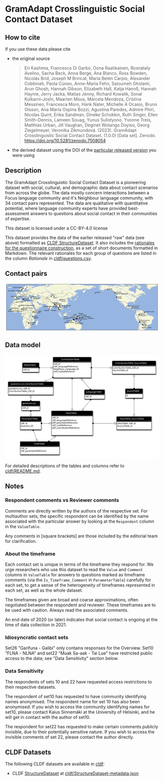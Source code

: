 # GramAdapt Crosslinguistic Social Contact Dataset

## How to cite

If you use these data please cite
- the original source
  > Eri Kashima, Francesca Di Garbo, Oona Raatikainen, Rosnátaly Avelino, Sacha Beck, Anna Berge, Ana Blanco, Ross Bowden, Nicolás Brid, Joseph M Brincat, María Belén Carpio, Alexander Cobbinah, Paola Cúneo, Anne-Maria Fehn, Saloumeh Gholami, Arun Ghosh, Hannah Gibson, Elizabeth Hall, Katja Hannß, Hannah Haynie, Jerry Jacka, Matias Jenny, Richard Kowalik, Sonal Kulkarni-Joshi, Maarten Mous, Marcela Mendoza, Cristina Messineo, Francesca Moro, Hank Nater, Michelle A Ocasio, Bruno Olsson, Ana María Ospina Bozzi, Agustina Paredes, Admire Phiri, Nicolas Quint, Erika Sandman, Dineke Schokkin, Ruth Singer, Ellen Smith-Dennis, Lameen Souag, Yunus Sulistyono, Yvonne Treis, Matthias Urban, Jill Vaughan, Deginet Wotango Doyiso, Georg Ziegelmeyer, Veronika Zikmundová. (2023). GramAdapt Crosslinguistic Social Contact Dataset. (1.0.0) [Data set]. Zenodo. https://doi.org/10.5281/zenodo.7508054
- the derived dataset using the DOI of the [particular released version](../../releases/) you were using

## Description


The GramAdapt Crosslinguistic Social Contact Dataset is a pioneering dataset with social, cultural, and demographic data about contact scenarios from across the globe. The data mostly concern interactions between a Focus language community and it's Neighbour language community, with 34 contact pairs represented. The data are qualitative with quantitative potential, where language community experts have provided best-assessment answers to questions about social contact in their communities of expertise.

This dataset is licensed under a CC-BY-4.0 license



This dataset provides the data of the earlier released "raw" data (see above) formatted as 
[CLDF StructureDataset](https://cldf.clld.org). It also includes the
[rationales for the questionnaire construction](cldf/rationale/), as a set of short documents
formatted in Markdown. The relevant rationales for each group of questions are listed in the
column *Rationale* in [cldf/questions.csv](cldf/questions.csv).


## Contact pairs

![](map.png)


## Data model

![](gramadapt_erd.svg)

For detailed descriptions of the tables and columns refer to [cldf/README.md](cldf/README.md).


## Notes

### Respondent comments vs Reviewer comments

Comments are directly written by the authors of the respective set. For multiauthor sets, the specific
respondent can be identified by the name associated with the particular answer by looking at the
`Respondent` column in the `ValueTable`.

Any comments in [square brackets] are those included by the editorial team for clarification.


### About the timeframe

Each contact set is unique in terms of the timeframe they respond for. We urge researchers who use
this dataset to read the `Value` and `Comment` columns in `ValueTable` for answers to questions
marked as timeframe comments (via the `Is_Timeframe_Comment` in `ParameterTable`) carefully for each
set, to get a sense of the heterogeneity of timeframes represented in each set, as well as the whole
dataset.

The timeframes given are broad and coarse approximations, often negotiated between the respondent
and reviewer. These timeframes are to be used with caution. Always read the associated comments.

An end date of 2020 (or later) indicates that social contact is ongoing at the time of data
collection in 2021. 


### Idiosyncratic contact sets

Set26 "Garifuna - Galibi" only contains responses for the Overview.
Set10 "FLNA - NLNA" and set22 "Muak Sa-aak - Tai Lue" have restricted public access to the data;
see "Data Sensitivity" section below.


### Data Sensitivity

The respondents of sets 10 and 22 have requested access restrictions to their respective datasets. 

The respondent of set10 has requested to have community identifying names anonymised. The
respondent name for set 10 has also been anonymised. If you wish to access the community
identifying names for set10, please contact Kaius Sinnemäki at the University of Helsinki, and he
will get in contact with the author of set10. 

The respondent for set22 has requested to make certain comments publicly invisible, due to their
potentially sensitive nature. If you wish to access the invisible comments of set 22, please
contact the author directly.



## CLDF Datasets

The following CLDF datasets are available in [cldf](cldf):

- CLDF [StructureDataset](https://github.com/cldf/cldf/tree/master/modules/StructureDataset) at [cldf/StructureDataset-metadata.json](cldf/StructureDataset-metadata.json)